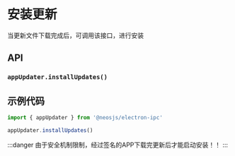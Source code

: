 # 安装更新

当更新文件下载完成后，可调用该接口，进行安装

## API
### `appUpdater.installUpdates()`
### 

## 示例代码
```js
import { appUpdater } from '@neosjs/electron-ipc'

appUpdater.installUpdates()
```

:::danger
由于安全机制限制，经过签名的APP下载完更新后才能启动安装！！
:::

